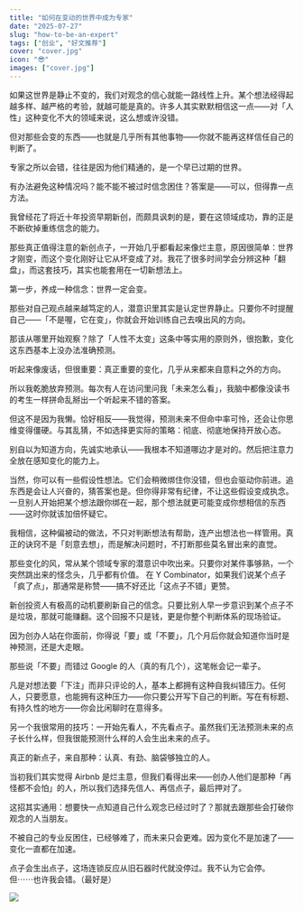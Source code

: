 ```yaml
---
title: "如何在变动的世界中成为专家"
date: "2025-07-27"
slug: "how-to-be-an-expert"
tags: ["创业", "好文推荐"]
cover: "cover.jpg"
icon: "😎"
images: ["cover.jpg"]
---
```

如果这世界是静止不变的，我们对观念的信心就能一路线性上升。某个想法经得起越多样、越严格的考验，就越可能是真的。许多人其实默默相信这一点——对「人性」这种变化不大的领域来说，这么想或许没错。



但对那些会变的东西——也就是几乎所有其他事物——你就不能再这样信任自己的判断了。



专家之所以会错，往往是因为他们精通的，是一个早已过期的世界。



有办法避免这种情况吗？能不能不被过时信念困住？答案是——可以，但得靠一点方法。



我曾经花了将近十年投资早期新创，而颇具讽刺的是，要在这领域成功，靠的正是不断砍掉重练信念的能力。



那些真正值得注意的新创点子，一开始几乎都看起来像烂主意，原因很简单：世界才刚变，而这个变化刚好让它从坏变成了对。我花了很多时间学会分辨这种「翻盘」，而这套技巧，其实也能套用在一切新想法上。



第一步，养成一种信念：世界一定会变。



那些对自己观点越来越笃定的人，潜意识里其实是认定世界静止。只要你不时提醒自己——「不是喔，它在变」，你就会开始训练自己去嗅出风的方向。



那该从哪里开始观察？除了「人性不太变」这条中等实用的原则外，很抱歉，变化这东西基本上没办法准确预测。



听起来像废话，但很重要：真正重要的变化，几乎从来都来自意料之外的方向。



所以我乾脆放弃预测。每次有人在访问里问我「未来怎么看」，我脑中都像没读书的考生一样拼命乱掰出一个听起来不错的答案。



但这不是因为我懒。恰好相反——我觉得，预测未来不但命中率可怜，还会让你思维变得僵硬。与其乱猜，不如选择更实际的策略：彻底、彻底地保持开放心态。



别自以为知道方向，先诚实地承认——我根本不知道哪边才是对的。然后把注意力全放在感知变化的能力上。



当然，你可以有一些假设性想法。它们会稍微绑住你没错，但也会驱动你前进。追东西是会让人兴奋的，猜答案也是。但你得非常有纪律，不让这些假设变成执念。
一旦别人开始把某个想法跟你绑在一起，那个想法就更可能变成你想相信的东西——这时你就该加倍怀疑它。



我相信，这种偏被动的做法，不只对判断想法有帮助，连产出想法也一样管用。真正的诀窍不是「刻意去想」，而是解决问题时，不打断那些莫名冒出来的直觉。



那些变化的风，常从某个领域专家的潜意识中吹出来。只要你对某件事够熟，一个突然跳出来的怪念头，几乎都有价值。
在 Y Combinator，如果我们说某个点子「疯了点」，那通常是称赞——搞不好还比「这点子不错」更赞。



新创投资人有极高的动机要刷新自己的信念。只要比别人早一步意识到某个点子不是垃圾，那就可能赚翻。这个回报不只是钱，更是你整个判断体系的现场验证。



因为创办人站在你面前，你得说「要」或「不要」，几个月后你就会知道你当时是神预测，还是大走眼。



那些说「不要」而错过 Google 的人（真的有几个），这笔帐会记一辈子。



凡是对想法要「下注」而非只评论的人，基本上都拥有这种自我纠错压力。任何人，只要愿意，也能拥有这种压力——你只要公开写下自己的判断。写在有标题、有持久性的地方——你会比闲聊时在意得多。



另一个我很常用的技巧：一开始先看人，不先看点子。虽然我们无法预测未来的点子长什么样，但我很能预测什么样的人会生出未来的点子。



真正的新点子，来自那种：认真、有劲、脑袋够独立的人。



当初我们其实觉得 Airbnb 是烂主意，但我们看得出来——创办人他们是那种「再怪都不会怕」的人，所以我们选择先信人、再信点子，最后押对了。



这招其实通用：想要快一点知道自己什么观念已经过时了？那就去跟那些会打破你观念的人当朋友。



不被自己的专业反困住，已经够难了，而未来只会更难。因为变化不是加速了——变化一直都在加速。



点子会生出点子，这场连锁反应从旧石器时代就没停过。我不认为它会停。
但⋯⋯也许我会错。（最好是）




![](https://prod-files-secure.s3.us-west-2.amazonaws.com/112d0858-5090-4d34-a606-b75eb8d65fd2/46476355-9cf3-4e99-9b7a-3531bc426380/1000202064.png?X-Amz-Algorithm=AWS4-HMAC-SHA256&X-Amz-Content-Sha256=UNSIGNED-PAYLOAD&X-Amz-Credential=ASIAZI2LB466VYYXPBSZ%2F20250904%2Fus-west-2%2Fs3%2Faws4_request&X-Amz-Date=20250904T071236Z&X-Amz-Expires=3600&X-Amz-Security-Token=IQoJb3JpZ2luX2VjEO7%2F%2F%2F%2F%2F%2F%2F%2F%2F%2FwEaCXVzLXdlc3QtMiJHMEUCIFKvQFXkosYPdvDVmht7q8Oa5kXO6BJ8SXa34fTCpdBoAiEAgoydHSCKq4ZaI5P8lsW05mrTUgSbELl7yVby7XHef%2FYq%2FwMIVxAAGgw2Mzc0MjMxODM4MDUiDJxFmn%2FVNWeNz97szCrcA0y%2BM1EifdGSNR%2BhX0HV4hoc4lg0YCBICAsro8rZHADC7ljtiNz2DEpWX1ZKgReaHLcnaotkovumFd8wO%2FvOrn58VXRjl%2F%2FqP8Wq%2F%2FvUl%2BObKHyZSRs%2BPLKnSq9Hmxp19ar%2Bw6%2FBQnoHR5NEWXKpHW%2FrSeLTJ2AWsCKF0p4uWFVFrKyWmziIsSf7YRXb8oK0Ov34%2F0a99PeFDY1ZHDqQU2Vy9UHe%2BI2srGcs%2BrjW5N516pVjbH2ttmbvMIvL%2FWMvZTaQvlXjIkJ0ntrp3f7Rr5ZRglDWIQSa2FBxZG%2FqhJzDPsCPK60ybN6hVYHt9wFw0qh4V%2BvGvOVdeN1F48sqiK%2BbobbEMZynCUs4LYszuQUfYYnYtssfE79qjII9Lyv45eK5pdOuEEKiM23jkym2xEyqGx43HRSizBO3lnegSLJRoXFTzZR%2BUFzBe2CK3RNw5FYffxtJQz%2BiQmVF%2FquSR4Avalu59gqd3h6dqk00jusUjOsgB%2BwLfit%2Fq3s6g%2FXQ%2FdU73cY7PBSdkUOSottHC90vwsqjcjXy7UWyQYzzyAW37SPGc6AClow%2BfWltAAi5GdGdqevChJxMsw1gsufxcBhgVM0vP0DD3u3Q%2BwBC5vxiZd98mPj11WirhqI%2BMJjU5MUGOqUBwFU9Qi2H%2BxjJlnfIvgan82uKMnv1oMWntGoB%2BsQFufKC0g32LQGIq3i5IkDy6EcVLWYOsnXbaphkeABGoJpdTEu8trz9yzeovNMQw%2ByeT6MdE2fcoIVEAMXyukJybbReH7uuVRQiUw9mocp2ioXyvP5Ve98UGEDhxlcaT7zwC0e1WPfJyPKdIT3vd4MeyGl8OzMRkCbaYaD47xPClqtLX77Iwc1f&X-Amz-Signature=dd8b1f89bc95f7e1c831eca232cdcf84a98485aaea1f33b7dfb8c35d93ec410e&X-Amz-SignedHeaders=host&x-amz-checksum-mode=ENABLED&x-id=GetObject)

